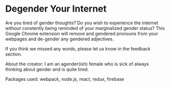 # Degender Your Internet
Are you tired of gender thoughts?
Do you wish to experience the internet without constently being reminded of your marginalized gender status?
This Google Chrome extension will remove and gendered pronouns from your webpages and de-gender any gendered adjectives.

If you think we missed any words, please let us know in the feedback section.

About the creator: I am an agender(ish) female who is sick of always thinking about gender and is quite tired.

Packages used: webpack, node.js, react, redux, firebase
